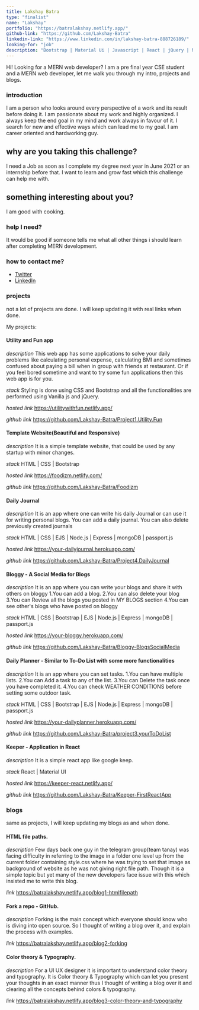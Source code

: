 ```yaml
---
title: Lakshay Batra
type: "finalist"
name: "Lakshay"
portfolio: "https://batralakshay.netlify.app/"
github-link: "https://github.com/Lakshay-Batra"
linkedin-link: "https://www.linkedin.com/in/lakshay-batra-888726189/"
looking-for: "job"
description: "Bootstrap | Material Ui | Javascript | React | jQuery | Node | Express | MongoDB | SQL | RESTful Api | Android App Development "
---
```


Hi! Looking for a MERN web developer? I am a pre final year CSE student and a MERN web developer, let me walk you through my intro, projects and blogs.

### introduction

I am a person who looks around every perspective of a work and its result before doing it. I am passionate about my work and highly organized. I always keep the end goal in my mind and work always in favour of it. I search for new and effective ways which can lead me to my goal. I am career oriented and hardworking guy.

## why are you taking this challenge?

I need a Job as soon as I complete my degree next year in June 2021 or an internship before that.
I want to learn and grow fast which this challenge can help me with.

## something interesting about you?

I am good with cooking.

### help I need?

It would be good if someone tells me what all other things i should learn after completing MERN development.

### how to contact me?

- [Twitter](https://twitter.com/Lakshay41026635)
- [LinkedIn](https://www.linkedin.com/in/lakshay-batra-888726189/)

### projects

not a lot of projects are done. I will keep updating it with real links when done.

My projects:

#### Utility and Fun app

_description_ This web app has some applications to solve your daily problems like calculating personal expense, calculating BMI and sometimes confused about paying a bill when in group with friends at restaurant. Or if you feel bored sometime and want to try some fun applications then this web app is for you.

_stack_ Styling is done using CSS and Bootstrap and all the functionalities are performed using Vanilla js and jQuery.

_hosted link_ https://utilitywithfun.netlify.app/

_github link_ https://github.com/Lakshay-Batra/Project1.Utility.Fun

#### Template Website(Beautiful and Responsive)

_description_ It is a simple template website, that could be used by any startup with minor changes.

_stack_ HTML | CSS | Bootstrap

_hosted link_ https://foodizm.netlify.com/

_github link_ https://github.com/Lakshay-Batra/Foodizm

#### Daily Journal

_description_ It is an app where one can write his daily Journal or can use it for writing personal blogs.
You can add a daily journal.
You can also delete previously created journals

_stack_ HTML | CSS | EJS | Node.js | Express | mongoDB | passport.js

_hosted link_ https://your-dailyjournal.herokuapp.com/

_github link_ https://github.com/Lakshay-Batra/Project4.DailyJournal

#### Bloggy - A Social Media for Blogs

_description_ It is an app where you can write your blogs and share it with others on bloggy
1.You can add a blog.
2.You can also delete your blog
3.You can Review all the blogs you posted in MY BLOGS section
4.You can see other's blogs who have posted on bloggy

_stack_ HTML | CSS | Bootstrap | EJS | Node.js | Express | mongoDB | passport.js

_hosted link_ https://your-bloggy.herokuapp.com/

_github link_ https://github.com/Lakshay-Batra/Bloggy-BlogsSocialMedia

#### Daily Planner - Similar to To-Do List with some more functionalities

_description_ It is an app where you can set tasks.
1.You can have multiple lists.
2.You can Add a task to any of the list.
3.You can Delete the task once you have completed it.
4.You can check WEATHER CONDITIONS before setting some outdoor task.

_stack_ HTML | CSS | Bootstrap | EJS | Node.js | Express | mongoDB | passport.js

_hosted link_ https://your-dailyplanner.herokuapp.com/

_github link_ https://github.com/Lakshay-Batra/project3.yourToDoList

#### Keeper - Application in React

_description_ It is a simple react app like google keep.

_stack_ React | Material UI

_hosted link_ https://keeper-react.netlify.app/

_github link_ https://github.com/Lakshay-Batra/Keeper-FirstReactApp

### blogs

same as projects, I will keep updating my blogs as and when done.

#### HTML file paths.

_description_ Few days back one guy in the telegram group(team tanay) was facing difficulty in referring to the image in a folder one level up from the current folder containing style.css where he was trying to set that image as background of website as he was not giving right file path.
Though it is a simple topic but yet many of the new developers face issue with this which insisted me to write this blog.

_link_ https://batralakshay.netlify.app/blog1-htmlfilepath

#### Fork a repo - GitHub.

_description_ Forking is the main concept which everyone should know who is diving into open source.
So I thought of writing a blog over it, and explain the process with examples.

_link_ https://batralakshay.netlify.app/blog2-forking

#### Color theory & Typography.

_description_ For a UI UX designer it is important to understand color theory and typography.
It is Color theory & Typography which can let you present your thoughts in an exact manner thus I thought of writing a blog over it and clearing all the concepts behind colors & typography.

_link_ https://batralakshay.netlify.app/blog3-color-theory-and-typography
